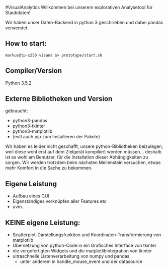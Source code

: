 #VisualAnalytics
Willkommen bei unserem explorativen Analysetool für Staubdaten!

Wir haben unser Daten-Backend in python 3 geschrieben und dabei pandas verwendet.
## How to start:

	markus@tp-x250 visana $> prototype/start.sh

## Compiler/Version
Python 3.5.2

## Externe Bibliotheken und Version
gebraucht:
- python3-pandas
- python3-tkinter
- python3-matplotlib
- (evtl auch pip zum Installieren der Pakete)

Wir haben es leider nicht geschafft, unsere python-Bibliotheken beizulegen, weil diese wohl erst auf dem Zielgerät 
kompiliert werden müssen... deshalb ist es wohl am Benutzer, für die Installation dieser Abhängigkeiten zu sorgen.
Wir werden trotzdem beim nächsten Meilenstein versuchen, etwas mehr Komfort in die Sache zu bekommen.

## Eigene Leistung
- Aufbau eines GUI
- Eigenständiges verknüpfen aller Features etc
- uvm.

## KEINE eigene Leistung:
- Scatterplot-Darstellungsfunktion und 
	Koordinaten-Transformierung von matplotlib
- Übersetzung von python-Code in ein Grafisches Interface von tkinter
- die vorgefertigten Widgets und die matplotlibintegration von tkinter
- ultraschnelle Listenverarbeitung von numpy und pandas
  - unter anderem in handle_mouse_event und der datasource








